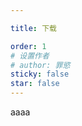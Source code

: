 ```yaml
---

title: 下载

order: 1
# 设置作者
# author: 罪慾
sticky: false
star: false
---
```

<div id="article-container">
    <div class="flink" v-html="flinkContent"></div>
</div>

<span>aaaa</span>


<script>

import {onMounted, ref} from "vue";

const list = ref([]);


onMounted(async () => {
  const response = await fetch('/links.json');
  list.value = await response.json();
});


</script>
